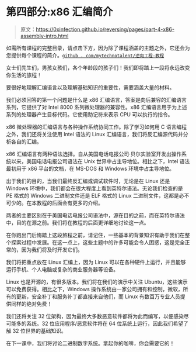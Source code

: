 # 第四部分:x86 汇编简介

> 原文：<https://0xinfection.github.io/reversing/pages/part-4-x86-assembly-intro.html>

如需所有课程的完整目录，请点击下方，因为除了课程涵盖的主题之外，它还会为您提供每个课程的简介。[`github . com/mytechnotalent/逆向工程-教程`](https://github.com/mytechnotalent/Reverse-Engineering-Tutorial)

女士们先生们，男孩女孩们，各个年龄段的孩子们！我们即将踏上一段将永远改变你生活的旅程！

要很好地理解汇编语言以及理解基础知识的重要性，需要涵盖大量的材料。

我们必须回答的第一个问题是什么是 x86 汇编语言，答案是向后兼容的汇编语言系列，它提供了对 Intel 8000 系列微处理器的兼容性。x86 汇编语言用于为上述系列的处理器产生目标代码。它使用助记符来表示 CPU 可以执行的指令。

x86 微处理器的汇编语言与各种操作系统协同工作。除了学习如何用 C 语言编程之外，我们还将关注使用 Intel 语法的 Linux 汇编语言，我们将反汇编源代码并分析各自的汇编。

x86 汇编语言有两种语法选择。自从美国电话电报公司·贝尔实验室开发出操作系统以来，美国电话电报公司语法在 Unix 世界中占主导地位。相比之下，Intel 语法最初用于 x86 平台的文档，在 MS-DOS 和 Windows 环境中占主导地位。

出于我们的目的，当我们最终反汇编或调试软件时，无论是在 Linux 还是 Windows 环境中，我们都会在很大程度上看到英特尔语法。无论我们检查的是 PE 格式的 Windows 二进制文件还是 ELF 格式的 Linux 二进制文件，这都是必不可少的。在本教程的后面会有更多的介绍。

两者的主要区别在于美国电话电报公司语法中，源在目的之前，而在英特尔语法中，目的在源之前。我们将在教程的后面更详细地讨论这一点。

在你跑出门后悔踏上这段旅程之前，请记住，一些基本的背景知识有助于我们在整个探索过程中发展。在这一点上，这些主题中的许多可能会令人困惑，这是完全正常的，因为我们将及时开发它们。

我们将把重点放在 Linux 汇编上，因为 Linux 可以在各种硬件上运行，并且能够运行手机、个人电脑或复杂的商业服务器等设备。

Linux 也是开源的，有很多版本。我们将在我们的演示中关注 Ubuntu，这些演示可以免费获得。相比之下，Windows 操作系统由一家公司拥有和控制，微软，所有的更新，安全补丁和服务补丁都直接来自他们，而 Linux 有数百万专业人员提供同样的绝对免费！

我们还将关注 32 位架构，因为最终大多数恶意软件都将为此而编写，以便感染尽可能多的系统。32 位应用程序/恶意软件将在 64 位系统上运行，因此我们希望了解 32 位世界的基础知识。

在下一课中，我们将讨论二进制数字系统。拿起你的咖啡，你会需要它的！